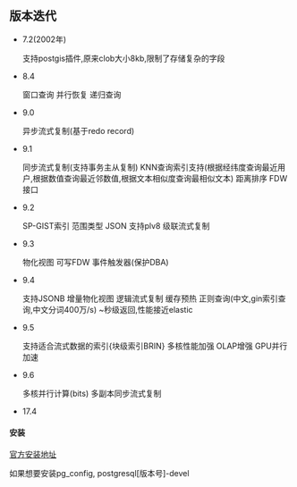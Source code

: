 ## 版本迭代

- 7.2(2002年) 

    支持postgis插件,原来clob大小8kb,限制了存储复杂的字段
    
- 8.4

    窗口查询 并行恢复 递归查询

- 9.0 

    异步流式复制(基于redo record) 
    
- 9.1

    同步流式复制(支持事务主从复制) KNN查询索引支持(根据经纬度查询最近用户,根据数值查询最近邻数值,根据文本相似度查询最相似文本)
    距离排序 FDW接口  
- 9.2 

    SP-GIST索引 范围类型 JSON 支持plv8 级联流式复制
    
- 9.3 
    
    物化视图 可写FDW 事件触发器(保护DBA)
   
- 9.4

    支持JSONB 增量物化视图  逻辑流式复制 缓存预热 正则查询(中文,gin索引查询,中文分词400万/s) ~秒级返回,性能接近elastic
    
- 9.5

    支持适合流式数据的索引{块级索引BRIN} 多核性能加强   OLAP增强 GPU并行加速
    
- 9.6 

    多核并行计算(bits) 多副本同步流式复制 
    
- 17.4 



#### 安装

[官方安装地址](http://www.postgresql.org/download/)

如果想要安装pg_config, postgresql[版本号]-devel
    